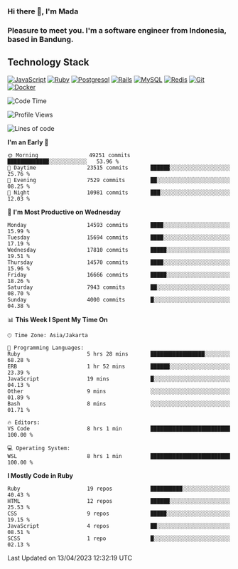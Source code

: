 ### Hi there 👋, I'm Mada
### Pleasure to meet you. I'm a software engineer from Indonesia, based in Bandung.

## Technology Stack

[![JavaScript](https://img.shields.io/badge/-JavaScript-%23F7DF1C?style=flat-square&logo=javascript&logoColor=000000&labelColor=%23F7DF1C&color=%23FFCE5A)](https://www.javascript.com/)
[![Ruby](https://img.shields.io/badge/Ruby-CC342D?style=flat-square&logo=ruby&logoColor=white)](https://www.ruby-lang.org/en/)
[![Postgresql](https://img.shields.io/badge/PostgreSQL-316192?style=flat-square&logo=postgresql&logoColor=ffffff)](https://www.postgresql.org/)
[![Rails](https://img.shields.io/badge/Ruby_on_Rails-CC0000?style=flat-square&logo=ruby-on-rails&logoColor=white)](https://rubyonrails.org/)
[![MySQL](https://img.shields.io/badge/-MySQL-4479A1?style=flat-square&logo=MySQL&logoColor=ffffff)](https://www.mysql.com/)
[![Redis](https://img.shields.io/badge/-Redis-DC382D?style=flat-square&logo=Redis&logoColor=ffffff)](https://redis.io/)
[![Git](https://img.shields.io/badge/-Git-%23F05032?style=flat-square&logo=git&logoColor=%23ffffff)](https://git-scm.com/)
[![Docker](https://img.shields.io/badge/-Docker-2496ED?style=flat-square&logo=docker&logoColor=ffffff)](https://www.docker.com/)
<!--
**madaarya/madaarya** is a ✨ _special_ ✨ repository because its `README.md` (this file) appears on your GitHub profile.

Here are some ideas to get you started:

- 🔭 I’m currently working on ...
- 🌱 I’m currently learning ...
- 👯 I’m looking to collaborate on ...
- 🤔 I’m looking for help with ...
- 💬 Ask me about ...
- 📫 How to reach me: ...
- 😄 Pronouns: ...
- ⚡ Fun fact: ...
-->
<!--START_SECTION:waka-->
![Code Time](http://img.shields.io/badge/Code%20Time-5%2C331%20hrs%2034%20mins-blue)

![Profile Views](http://img.shields.io/badge/Profile%20Views-0-blue)

![Lines of code](https://img.shields.io/badge/From%20Hello%20World%20I%27ve%20Written-35.5%20million%20lines%20of%20code-blue)

**I'm an Early 🐤** 

```text
🌞 Morning                49251 commits       █████████████░░░░░░░░░░░░   53.96 % 
🌆 Daytime                23515 commits       ██████░░░░░░░░░░░░░░░░░░░   25.76 % 
🌃 Evening                7529 commits        ██░░░░░░░░░░░░░░░░░░░░░░░   08.25 % 
🌙 Night                  10981 commits       ███░░░░░░░░░░░░░░░░░░░░░░   12.03 % 
```
📅 **I'm Most Productive on Wednesday** 

```text
Monday                   14593 commits       ████░░░░░░░░░░░░░░░░░░░░░   15.99 % 
Tuesday                  15694 commits       ████░░░░░░░░░░░░░░░░░░░░░   17.19 % 
Wednesday                17810 commits       █████░░░░░░░░░░░░░░░░░░░░   19.51 % 
Thursday                 14570 commits       ████░░░░░░░░░░░░░░░░░░░░░   15.96 % 
Friday                   16666 commits       █████░░░░░░░░░░░░░░░░░░░░   18.26 % 
Saturday                 7943 commits        ██░░░░░░░░░░░░░░░░░░░░░░░   08.70 % 
Sunday                   4000 commits        █░░░░░░░░░░░░░░░░░░░░░░░░   04.38 % 
```


📊 **This Week I Spent My Time On** 

```text
🕑︎ Time Zone: Asia/Jakarta

💬 Programming Languages: 
Ruby                     5 hrs 28 mins       █████████████████░░░░░░░░   68.28 % 
ERB                      1 hr 52 mins        ██████░░░░░░░░░░░░░░░░░░░   23.39 % 
JavaScript               19 mins             █░░░░░░░░░░░░░░░░░░░░░░░░   04.13 % 
Other                    9 mins              ░░░░░░░░░░░░░░░░░░░░░░░░░   01.89 % 
Bash                     8 mins              ░░░░░░░░░░░░░░░░░░░░░░░░░   01.71 % 

🔥 Editors: 
VS Code                  8 hrs 1 min         █████████████████████████   100.00 % 

💻 Operating System: 
WSL                      8 hrs 1 min         █████████████████████████   100.00 % 
```

**I Mostly Code in Ruby** 

```text
Ruby                     19 repos            ██████████░░░░░░░░░░░░░░░   40.43 % 
HTML                     12 repos            ██████░░░░░░░░░░░░░░░░░░░   25.53 % 
CSS                      9 repos             █████░░░░░░░░░░░░░░░░░░░░   19.15 % 
JavaScript               4 repos             ██░░░░░░░░░░░░░░░░░░░░░░░   08.51 % 
SCSS                     1 repo              █░░░░░░░░░░░░░░░░░░░░░░░░   02.13 % 
```




 Last Updated on 13/04/2023 12:32:19 UTC
<!--END_SECTION:waka-->
